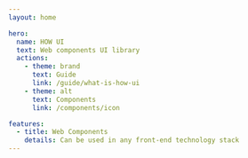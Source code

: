 ```yaml
---
layout: home

hero:
  name: HOW UI
  text: Web components UI library
  actions:
    - theme: brand
      text: Guide
      link: /guide/what-is-how-ui
    - theme: alt
      text: Components
      link: /components/icon

features:
  - title: Web Components
    details: Can be used in any front-end technology stack
---
```

